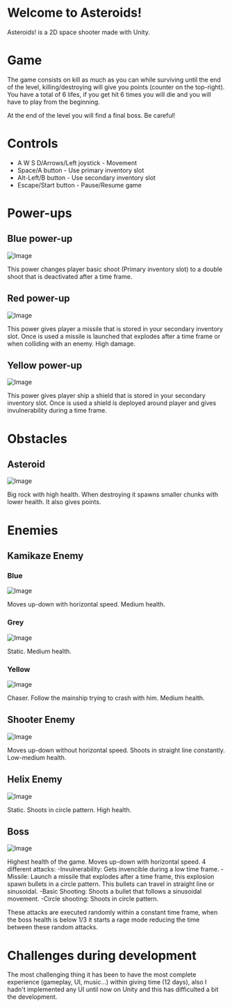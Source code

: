 # Welcome to Asteroids!

Asteroids! is a 2D space shooter made with Unity.

# Game

The game consists on kill as much as you can while surviving until the end of the level, killing/destroying will give you points (counter on the top-right). You have a total of 6 lifes, if you get hit 6 times you will die and you will have to play from the beginning.

At the end of the level you will find a final boss. Be careful!

# Controls

 * A W S D/Arrows/Left joystick - Movement
 * Space/A button - Use primary inventory slot
 * Alt-Left/B button - Use secondary inventory slot
 * Escape/Start button - Pause/Resume game

# Power-ups
## Blue power-up
![Image](https://i.imgur.com/L0QSQSB.png)

This power changes player basic shoot (Primary inventory slot) to a double shoot that is deactivated after a time frame.

## Red power-up
![Image](https://i.imgur.com/2oPBozC.png)

This power gives player a missile that is stored in your secondary inventory slot. Once is used a missile is launched that explodes after a time frame or when colliding with an enemy. High damage.

## Yellow power-up
![Image](https://i.imgur.com/LI7ya2M.png)

This power gives player ship a shield that is stored in your secondary inventory slot. Once is used a shield is deployed around player and gives invulnerability during a time frame.

# Obstacles
## Asteroid
![Image](https://i.imgur.com/ouwrP8L.png)

Big rock with high health. When destroying it spawns smaller chunks with lower health. It also gives points.

# Enemies
## Kamikaze Enemy
### Blue
![Image](https://i.imgur.com/txBBSFf.png)

Moves up-down with horizontal speed. Medium health.

### Grey
![Image](https://i.imgur.com/hJ9rUEz.png)

Static. Medium health.

### Yellow
![Image](https://i.imgur.com/QsaEfPX.png)

Chaser. Follow the mainship trying to crash with him. Medium health.

## Shooter Enemy
![Image](https://i.imgur.com/rvf3837.png)

Moves up-down without horizontal speed. Shoots in straight line constantly. Low-medium health.

## Helix Enemy
![Image](https://i.imgur.com/UwEPFjV.png)

Static. Shoots in circle pattern. High health.

## Boss
![Image](https://i.imgur.com/adTJiN7.png)

Highest health of the game. Moves up-down with horizontal speed. 4 different attacks:
-Invulnerability: Gets invencible during a low time frame.
-Missile: Launch a missile that explodes after a time frame, this explosion spawn bullets in a circle pattern. This bullets can travel in straight line or sinusoidal.
-Basic Shooting: Shoots a bullet that follows a sinusoidal movement.
-Circle shooting: Shoots in circle pattern.

These attacks are executed randomly within a constant time frame, when the boss health is below 1/3 it starts a rage mode reducing the time between these random attacks.

# Challenges during development

The most challenging thing it has been to have the most complete experience (gameplay, UI, music...) within giving time (12 days), also I hadn't implemented any UI until now on Unity and this has difficulted a bit the development.


